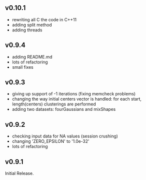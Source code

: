 v0.10.1
------
- rewriting all C the code in C++11
- adding split method
- adding threads

v0.9.4
------
- adding README.md
- lots of refactoring
- small fixes

v0.9.3
------
- giving up support of -1 iterations (fixing memcheck problems)
- changing the way initial centers vector is handled: for each start, length(centers) clusterings are performed
- adding two datasets: fourGaussians and mixShapes

v0.9.2
------
- checking input data for NA values (session crushing)
- changing 'ZERO_EPSILON' to '1.0e-32'
- lots of refactoring

v0.9.1
------
Initial Release.
